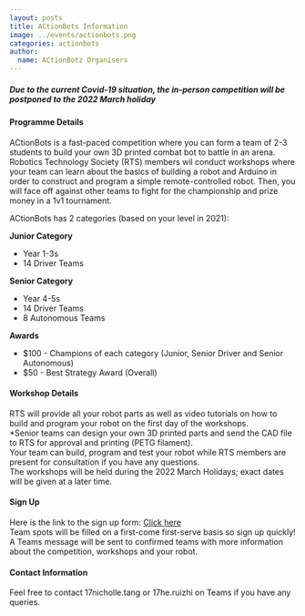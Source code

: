 ```yaml
---
layout: posts
title: ACtionBots Information
image: ../events/actionbots.png
categories: actionbots
author:
  name: ACtionBotz Organisers
---
```


##### Due to the current Covid-19 situation, the in-person competition will be postponed to the 2022 March holiday

#### Programme Details

ACtionBots is a fast-paced competition where you can form a team of 2-3 students to build your own 3D printed combat bot to battle in an arena. Robotics Technology Society (RTS) members wil conduct workshops where your team can learn about the basics of building a robot and Arduino in order to construct and program a simple remote-controlled robot. Then, you will face off against other teams to fight for the championship and prize money in a 1v1 tournament.

ACtionBots has 2 categories (based on your level in 2021):

**Junior Category**

* Year 1-3s
* 14 Driver Teams

**Senior Category**

* Year 4-5s
* 14 Driver Teams
* 8 Autonomous Teams

**Awards**

* $100 - Champions of each category (Junior, Senior Driver and Senior Autonomous)
* $50  - Best Strategy Award (Overall)

#### Workshop Details 

RTS will provide all your robot parts as well as video tutorials on how to build and program your robot on the first day of the workshops.  
*Senior teams can design your own 3D printed parts and send the CAD file to RTS for approval and printing (PETG filament).  
Your team can build, program and test your robot while RTS members are present for consultation if you have any questions.  
The workshops will be held during the 2022 March Holidays; exact dates will be given at a later time.  

#### Sign Up

Here is the link to the sign up form: [Click here](https://forms.office.com/r/rk2qXWjxPN)  
Team spots will be filled on a first-come first-serve basis so sign up quickly!  
A Teams message will be sent to confirmed teams with more information about the competition, workshops and your robot.

#### Contact Information

Feel free to contact 17nicholle.tang or 17he.ruizhi on Teams if you have any queries.

